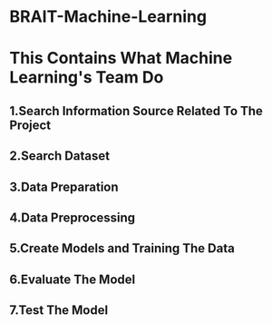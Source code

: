 # BRAIT-Machine-Learning


# This Contains What Machine Learning's Team Do

## 1.Search Information Source Related To The Project
## 2.Search Dataset
## 3.Data Preparation
## 4.Data Preprocessing
## 5.Create Models and Training The Data
## 6.Evaluate The Model
## 7.Test The Model
